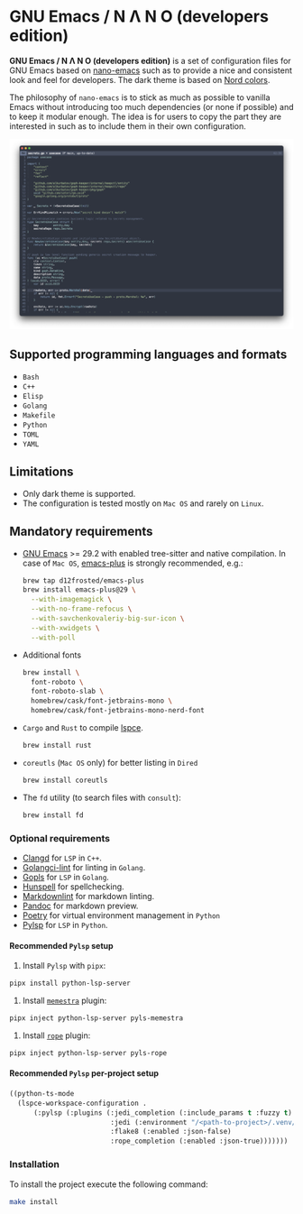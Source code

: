 # GNU Emacs / N Λ N O (developers edition)

**GNU Emacs / N Λ N O (developers edition)** is a set of configuration files
for GNU Emacs based on [nano-emacs](https://github.com/rougier/nano-emacs)
such as to provide a nice and consistent look and feel for developers.
The dark theme is based on [Nord colors](https://www.nordtheme.com/).

The philosophy of `nano-emacs` is to stick as much as possible to
vanilla Emacs without introducing too much dependencies (or none if
possible) and to keep it modular enough. The idea is for users to copy
the part they are interested in such as to include them in their own
configuration.

![preview](./images/nano-emacs-dark.png)

## Supported programming languages and formats

- `Bash`
- `C++`
- `Elisp`
- `Golang`
- `Makefile`
- `Python`
- `TOML`
- `YAML`

## Limitations

- Only dark theme is supported.
- The configuration is tested mostly on `Mac OS` and rarely on `Linux`.

## Mandatory requirements

- [GNU Emacs](https://www.gnu.org/software/emacs/) >= 29.2 with enabled
  tree-sitter and native compilation.
  In case of `Mac OS`, [emacs-plus](https://github.com/d12frosted/homebrew-emacs-plus)
  is strongly recommended, e.g.:

  ```bash
  brew tap d12frosted/emacs-plus
  brew install emacs-plus@29 \
    --with-imagemagick \
    --with-no-frame-refocus \
    --with-savchenkovaleriy-big-sur-icon \
    --with-xwidgets \
    --with-poll
  ```

- Additional fonts

  ```bash
  brew install \
    font-roboto \
    font-roboto-slab \
    homebrew/cask/font-jetbrains-mono \
    homebrew/cask/font-jetbrains-mono-nerd-font
  ```

- `Cargo` and `Rust` to compile [lspce](https://github.com/zbelial/lspce).

  ```bash
  brew install rust
  ```

- `coreutls` (`Mac OS` only) for better listing in `Dired`

  ```bash
  brew install coreutls
  ```

- The `fd` utility (to search files with `consult`):

  ```bash
  brew install fd
  ```

### Optional requirements

- [Clangd](https://clangd.llvm.org/) for `LSP` in `C++`.
- [Golangci-lint](https://golangci-lint.run/) for linting in `Golang`.
- [Gopls](https://github.com/golang/tools/tree/master/gopls) for `LSP` in `Golang`.
- [Hunspell](https://github.com/hunspell/hunspell) for spellchecking.
- [Markdownlint](https://github.com/DavidAnson/markdownlint-cli2) for markdown linting.
- [Pandoc](https://pandoc.org/) for markdown preview.
- [Poetry](https://python-poetry.org/) for virtual environment management in `Python`
- [Pylsp](https://github.com/python-lsp/python-lsp-server) for `LSP` in `Python`.

#### Recommended `Pylsp` setup

1. Install `Pylsp` with `pipx`:

``` bash
pipx install python-lsp-server
```

1. Install [`memestra`](https://github.com/QuantStack/pyls-memestra) plugin:

``` bash
pipx inject python-lsp-server pyls-memestra
```

1. Install [`rope`](https://github.com/python-rope/pylsp-rope) plugin:

``` bash
pipx inject python-lsp-server pyls-rope
```

#### Recommended `Pylsp` per-project setup

```lisp
((python-ts-mode
  (lspce-workspace-configuration .
      (:pylsp (:plugins (:jedi_completion (:include_params t :fuzzy t)
                         :jedi (:environment "/<path-to-project>/.venv/bin/python")
                         :flake8 (:enabled :json-false)
                         :rope_completion (:enabled :json-true)))))))
```

### Installation

To install the project execute the following command:

```bash
make install
```
